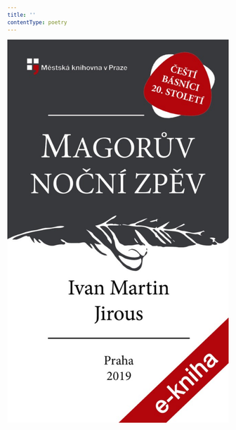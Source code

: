 ```yaml
---
title: ''
contentType: poetry
---
```


<section>

![20_magoruv_nocni_zpev_2020.jpg](./resources/20_magoruv_nocni_zpev__fmt.jpeg)

</section>
